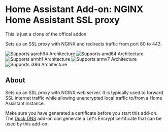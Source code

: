 # Home Assistant Add-on: NGINX Home Assistant SSL proxy

This is just a clone of the offical addon

Sets up an SSL proxy with NGINX and redirects traffic from port 80 to 443.

![Supports aarch64 Architecture][aarch64-shield] ![Supports amd64 Architecture][amd64-shield] ![Supports armhf Architecture][armhf-shield] ![Supports armv7 Architecture][armv7-shield] ![Supports i386 Architecture][i386-shield]

## About

Sets up an SSL proxy with NGINX web server. It is typically used to forward SSL internet traffic while allowing unencrypted local traffic to/from a Home Assistant instance.

Make sure you have generated a certificate before you start this add-on. The [Duck DNS](https://github.com/home-assistant/hassio-addons/tree/master/duckdns) add-on can generate a Let's Encrypt certificate that can be used by this add-on.

[aarch64-shield]: https://img.shields.io/badge/aarch64-yes-green.svg
[amd64-shield]: https://img.shields.io/badge/amd64-yes-green.svg
[armhf-shield]: https://img.shields.io/badge/armhf-yes-green.svg
[armv7-shield]: https://img.shields.io/badge/armv7-yes-green.svg
[i386-shield]: https://img.shields.io/badge/i386-yes-green.svg
[discord]: https://discord.gg/c5DvZ4e
